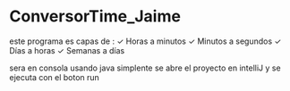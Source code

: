 # ConversorTime_Jaime
este programa es capas de : 
✓ Horas a minutos
✓ Minutos a segundos
✓ Días a horas
✓ Semanas a días

sera en consola usando java 
simplente se abre el proyecto en intelliJ 
y se ejecuta con el boton run
